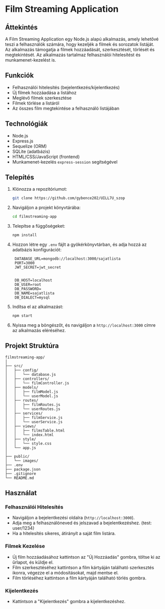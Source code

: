 # Film Streaming Application

## Áttekintés
A Film Streaming Application egy Node.js alapú alkalmazás, amely lehetővé teszi a felhasználók számára, hogy kezeljék a filmek és sorozatok listáját. Az alkalmazás támogatja a filmek hozzáadását, szerkesztését, törlését és megtekintését. Az alkalmazás tartalmaz felhasználói hitelesítést és munkamenet-kezelést is.

## Funkciók
- Felhasználói hitelesítés (bejelentkezés/kijelentkezés)
- Új filmek hozzáadása a listához
- Meglévő filmek szerkesztése
- Filmek törlése a listáról
- Az összes film megtekintése a felhasználó listájában

## Technológiák
- Node.js
- Express.js
- Sequelize (ORM)
- SQLite (adatbázis)
- HTML/CSS/JavaScript (frontend)
- Munkamenet-kezelés `express-session` segítségével

## Telepítés

1. Klónozza a repozitóriumot:
   ```bash
   git clone https://github.com/gybence202/UILL7U_szop
   ```

2. Navigáljon a projekt könyvtárába:
   ```bash
   cd filmstreaming-app
   ```

3. Telepítse a függőségeket:
   ```bash
   npm install
   ```

4. Hozzon létre egy `.env` fájlt a gyökérkönyvtárban, és adja hozzá az adatbázis konfigurációt:
   ```env
    DATABASE_URL=mongodb://localhost:3000/sajatlista
    PORT=3000
    JWT_SECRET=jwt_secret


    DB_HOST=localhost
    DB_USER=root
    DB_PASSWORD=
    DB_NAME=sajatlista
    DB_DIALECT=mysql
   ```

5. Indítsa el az alkalmazást:
   ```bash
   npm start
   ```

6. Nyissa meg a böngészőt, és navigáljon a `http://localhost:3000` címre az alkalmazás eléréséhez.

## Projekt Struktúra

```
filmstreaming-app/
│
├── src/
│   ├── config/
│   │   └── database.js
│   ├── controllers/
│   │   └── filmController.js
│   ├── models/
│   │   ├── filmModel.js
│   │   └── userModel.js
│   ├── routes/
│   │   ├── filmRoutes.js
│   │   └── userRoutes.js
│   ├── services/
│   │   ├── filmService.js
│   │   └── userService.js
│   ├── views/
│   │   ├── filmsTable.html
│   │   └── index.html
│   ├── style/
│   │   └── style.css
│   └── app.js
│
├── public/
│   └── images/
├── .env
├── package.json
├── .gitignore
└── README.md
```

## Használat

### Felhasználói Hitelesítés

- Navigáljon a bejelentkezési oldalra (`http://localhost:3000`).
- Adja meg a felhasználóneved és jelszavad a bejelentkezéshez. (test: user/1234)
- Ha a hitelesítés sikeres, átirányít a saját film listára.

### Filmek Kezelése

- Új film hozzáadásához kattintson az "Új Hozzáadás" gombra, töltse ki az űrlapot, és küldje el.
- Film szerkesztéséhez kattintson a film kártyáján található szerkesztés ikonra, végezze el a módosításokat, majd mentse el.
- Film törléséhez kattintson a film kártyáján található törlés gombra.

### Kijelentkezés

- Kattintson a "Kijelentkezés" gombra a kijelentkezéshez.






